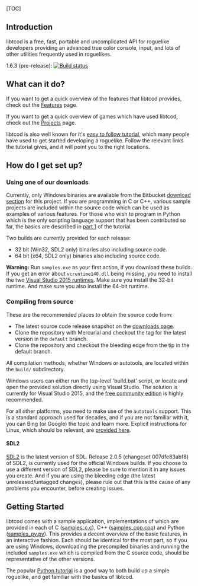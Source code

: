 [TOC]

## Introduction ##

libtcod is a free, fast, portable and uncomplicated API for roguelike developers providing an advanced true color console, input, and lots of other utilities frequently used in roguelikes.

1.6.3 (pre-release): [![Build status](https://ci.appveyor.com/api/projects/status/6jh07hq205iy0mlh/branch/default?svg=true)](https://ci.appveyor.com/project/rmtew/libtcod/branch/default)

## What can it do? ##

If you want to get a quick overview of the features that libtcod provides, check out the [Features](https://bitbucket.org/libtcod/libtcod/wiki/Features) page.

If you want to get a quick overview of games which have used libtcod, check out the [Projects](http://roguecentral.org/doryen/projects-2/) page.

libtcod is also well known for it's [easy to follow tutorial](http://www.roguebasin.com/index.php?title=Complete_Roguelike_Tutorial,_using_python%2Blibtcod), which many people have used to get started developing a roguelike.  Follow the relevant links the tutorial gives, and it will point you to the right locations.

## How do I get set up? ##

### Using one of our downloads ###

Currently, only Windows binaries are available from the Bitbucket [download section](https://bitbucket.org/libtcod/libtcod/downloads) for this project.  If you are programming in C or C++, various sample projects are included within the source code which can be used as examples of various features.  For those who wish to program in Python which is the only scripting language support that has been contributed so far, the basics are described in [part 1](http://www.roguebasin.com/index.php?title=Complete_Roguelike_Tutorial,_using_python%2Blibtcod,_part_1#Setting_it_up) of the tutorial.

Two builds are currently provided for each release:

* 32 bit (Win32, SDL2 only) binaries also including source code.
* 64 bit (x64, SDL2 only) binaries also including source code.

**Warning:** Run `samples.exe` as your first action, if you download these builds.  If you get an error about `vcruntime140.dll` being missing, you need to install the two [Visual Studio 2015 runtimes](https://www.microsoft.com/en-us/download/details.aspx?id=53587).  Make sure you install the 32-bit runtime.  And make sure you also install the 64-bit runtime.

### Compiling from source ###

These are the recommended places to obtain the source code from:

* The latest source code release snapshot on the [downloads page](https://bitbucket.org/libtcod/libtcod/downloads).
* Clone the repository with Mercurial and checkout the tag for the latest version in the `default` branch.
* Clone the repository and checkout the bleeding edge from the tip in the default branch.

All compilation methods, whether Windows or autotools, are located within the `build/` subdirectory.

Windows users can either run the top-level 'build.bat' script, or locate and open the provided solution directly using Visual Studio.  The solution is currently for Visual Studio 2015, and the [free community edition](https://www.visualstudio.com/vs/community/) is highly recommended.

For all other platforms, you need to make use of the `autotools` support.  This is a standard approach used for decades, and if you are not familiar with it, you can Bing (or Google) the topic and learn more.  Explicit instructions for Linux, which should be relevant, are [provided here](README-linux-SDL2.md).

#### SDL2 ####

[SDL2](http://hg.libsdl.org/SDL) is the latest version of SDL.  Release 2.0.5 (changeset 007dfe83abf8) of SDL2, is currently used for the official Windows builds.  If you choose to use a different version of SDL2, please be sure to mention it in any issues you create.  And if you are using the bleeding edge (the latest unreleased/untagged changes), please rule out that this is the cause of any problems you encounter, before creating issues.

## Getting Started ##

libtcod comes with a sample application, implementations of which are provided in each of C ([samples_c.c](https://bitbucket.org/libtcod/libtcod/src/tip/samples/samples_c.c?at=default)), C++ ([samples_cpp.cpp](https://bitbucket.org/libtcod/libtcod/src/tip/samples/samples_cpp.cpp?at=default)) and Python ([samples_py.py](https://bitbucket.org/libtcod/libtcod/src/tip/python/samples_py.py?at=default)).  This provides a decent overview of the basic features, in an interactive fashion.  Each should be identical for the most part, so if you are using Windows, downloading the precompiled binaries and running the included `samples.exe` which is compiled from the C source code, should be representative of the other versions.

The popular [Python tutorial](http://www.roguebasin.com/index.php?title=Complete_Roguelike_Tutorial,_using_python%2Blibtcod) is a good way to both build up a simple roguelike, and get familiar with the basics of libtcod.